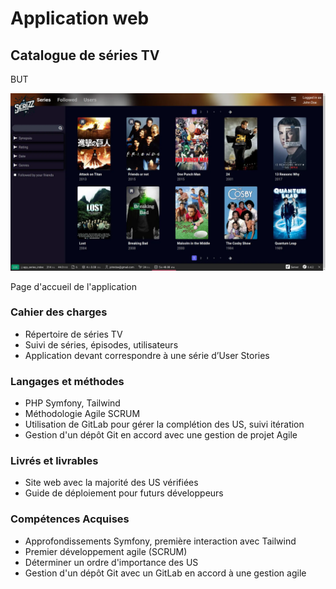 # Application web

## Catalogue de séries TV

<section class="type">
BUT
</section>

<article class="retex-wrapper">

<article class="screenshots">

<section class="screenshot">

![Page d'accueil de l'application](/retexes/serizz/serizz.webp)

Page d'accueil de l'application

</section>

</article>

<article class="content">

<section class="text">

### Cahier des charges

- Répertoire de séries TV
- Suivi de séries, épisodes, utilisateurs
- Application devant correspondre à une série d’User Stories

</section>

<section class="text">

### Langages et méthodes

- PHP Symfony, Tailwind
- Méthodologie Agile SCRUM
- Utilisation de GitLab pour gérer la complétion des US, suivi itération 
- Gestion d'un dépôt Git en accord avec une gestion de projet Agile

</section>

<section class="text">

### Livrés et livrables

- Site web avec la majorité des US vérifiées
- Guide de déploiement pour futurs développeurs

</section>

<section class="text">

### Compétences Acquises

- Approfondissements Symfony, première interaction avec Tailwind
- Premier développement agile (SCRUM)
- Déterminer un ordre d'importance des US
- Gestion d'un dépôt Git avec un GitLab en accord à une gestion agile

</section>

</article>

</article>